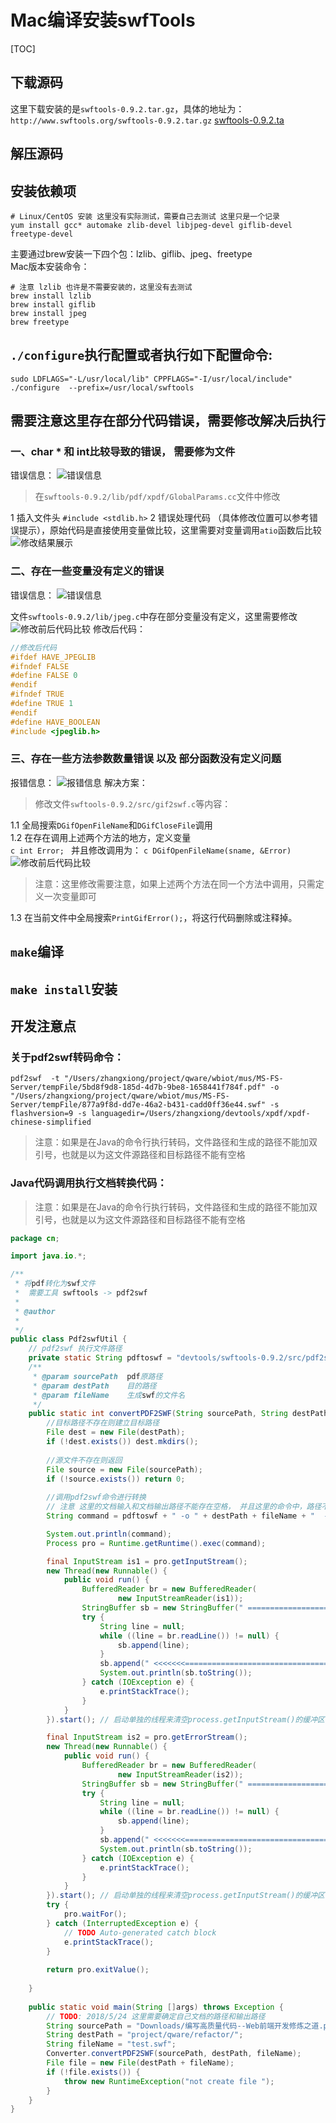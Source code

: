 # Mac编译安装swfTools
[TOC]

## 下载源码
这里下载安装的是`swftools-0.9.2.tar.gz`，具体的地址为：`http://www.swftools.org/swftools-0.9.2.tar.gz`
[swftools-0.9.2.ta](media/swftools-0.9.2.tar.gz)
## 解压源码
## 安装依赖项  

```shell
# Linux/CentOS 安装 这里没有实际测试，需要自己去测试 这里只是一个记录
yum install gcc* automake zlib-devel libjpeg-devel giflib-devel freetype-devel
```

主要通过brew安装一下四个包：lzlib、giflib、jpeg、freetype   
Mac版本安装命令：
   
```shell
# 注意 lzlib 也许是不需要安装的，这里没有去测试
brew install lzlib
brew install giflib
brew install jpeg
brew freetype
```

## `./configure`执行配置或者执行如下配置命令:  
    
```shell
sudo LDFLAGS="-L/usr/local/lib" CPPFLAGS="-I/usr/local/include" ./configure  --prefix=/usr/local/swftools
```
## 需要注意这里存在部分代码错误，需要修改解决后执行
###  一、char * 和 int比较导致的错误， 需要修为文件 
错误信息：
![错误信息](media/15271506517118.jpg)

> 在`swftools-0.9.2/lib/pdf/xpdf/GlobalParams.cc`文件中修改

 1 插入文件头 
    `#include <stdlib.h>`
 2 错误处理代码
（具体修改位置可以参考错误提示），原始代码是直接使用变量做比较，这里需要对变量调用`atio`函数后比较
![修改结果展示](media/15271478605213.jpg)
### 二、存在一些变量没有定义的错误
错误信息：
![错误信息](media/15271507869329.jpg)

文件`swftools-0.9.2/lib/jpeg.c`中存在部分变量没有定义，这里需要修改
![修改前后代码比较](media/15271481316368.jpg)
修改后代码：

```c
//修改后代码
#ifdef HAVE_JPEGLIB
#ifndef FALSE 
#define FALSE 0 
#endif
#ifndef TRUE
#define TRUE 1
#endif
#define HAVE_BOOLEAN
#include <jpeglib.h>
```

### 三、存在一些方法参数数量错误 以及 部分函数没有定义问题
 报错信息：
![报错信息](media/15271483262208.jpg)
解决方案：
> 修改文件`swftools-0.9.2/src/gif2swf.c`等内容：
   
 1.1 全局搜索`DGifOpenFileName`和`DGifCloseFile`调用   
 1.2 在存在调用上述两个方法的地方，定义变量    
        ```c
        int Error;
        ```
        并且修改调用为：
        ```c
        DGifOpenFileName(sname, &Error)
        ```
        ![修改前后代码比较](media/15271487216926.jpg)
> 注意：这里修改需要注意，如果上述两个方法在同一个方法中调用，只需定义一次变量即可   

 1.3 在当前文件中全局搜索`PrintGifError();`，将这行代码删除或注释掉。       
## `make`编译
## `make install`安装

## 开发注意点

### 关于pdf2swf转码命令：  

```shell
pdf2swf  -t "/Users/zhangxiong/project/qware/wbiot/mus/MS-FS-Server/tempFile/5bd8f9d8-185d-4d7b-9be8-1658441f784f.pdf" -o  "/Users/zhangxiong/project/qware/wbiot/mus/MS-FS-Server/tempFile/877a9f8d-dd7e-46a2-b431-cadd0ff36e44.swf" -s flashversion=9 -s languagedir=/Users/zhangxiong/devtools/xpdf/xpdf-chinese-simplified 
```

> 注意：如果是在Java的命令行执行转码，文件路径和生成的路径不能加双引号，也就是以为这文件源路径和目标路径不能有空格

### Java代码调用执行文档转换代码：
> 注意：如果是在Java的命令行执行转码，文件路径和生成的路径不能加双引号，也就是以为这文件源路径和目标路径不能有空格

```java
package cn;

import java.io.*;

/**
 * 将pdf转化为swf文件
 *  需要工具 swftools -> pdf2swf
 *
 * @author 
 *
 */
public class Pdf2swfUtil {
    // pdf2swf 执行文件路径
	private static String pdftoswf = "devtools/swftools-0.9.2/src/pdf2swf";
	/** 
	 * @param sourcePath  pdf原路径
	 * @param destPath    目的路径
	 * @param fileName    生成swf的文件名
	 */
    public static int convertPDF2SWF(String sourcePath, String destPath, String fileName) throws Exception {  
        //目标路径不存在则建立目标路径  
        File dest = new File(destPath);  
        if (!dest.exists()) dest.mkdirs();  
          
        //源文件不存在则返回  
        File source = new File(sourcePath);  
        if (!source.exists()) return 0;  
          
        //调用pdf2swf命令进行转换
        // 注意 这里的文档输入和文档输出路径不能存在空格， 并且这里的命令中，路径不能使用双引号包住
        String command = pdftoswf + " -o " + destPath + fileName + "  -s flashversion=9 " + sourcePath + "";

        System.out.println(command);
        Process pro = Runtime.getRuntime().exec(command);

        final InputStream is1 = pro.getInputStream();
        new Thread(new Runnable() {
            public void run() {
                BufferedReader br = new BufferedReader(
                        new InputStreamReader(is1));
                StringBuffer sb = new StringBuffer(" ====================>>> \n");
                try {
                    String line = null;
                    while ((line = br.readLine()) != null) {
                        sb.append(line);
                    }
                    sb.append(" <<<<<<<========================================");
                    System.out.println(sb.toString());
                } catch (IOException e) {
                    e.printStackTrace();
                }
            }
        }).start(); // 启动单独的线程来清空process.getInputStream()的缓冲区

        final InputStream is2 = pro.getErrorStream();
        new Thread(new Runnable() {
            public void run() {
                BufferedReader br = new BufferedReader(
                        new InputStreamReader(is2));
                StringBuffer sb = new StringBuffer(" ====================>>> \n");
                try {
                    String line = null;
                    while ((line = br.readLine()) != null) {
                        sb.append(line);
                    }
                    sb.append(" <<<<<<<========================================");
                    System.out.println(sb.toString());
                } catch (IOException e) {
                    e.printStackTrace();
                }
            }
        }).start(); // 启动单独的线程来清空process.getInputStream()的缓冲区
        try {  
            pro.waitFor();  
        } catch (InterruptedException e) {  
            // TODO Auto-generated catch block  
            e.printStackTrace();  
        }  
          
        return pro.exitValue();
          
    }  
      
    public static void main(String []args) throws Exception {
        // TODO: 2018/5/24 这里需要确定自己文档的路径和输出路径
        String sourcePath = "Downloads/编写高质量代码--Web前端开发修炼之道.pdf";
        String destPath = "project/qware/refactor/";
        String fileName = "test.swf";  
        Converter.convertPDF2SWF(sourcePath, destPath, fileName);
        File file = new File(destPath + fileName);
        if (!file.exists()) {
            throw new RuntimeException("not create file ");
        }
    }  
}  
```






